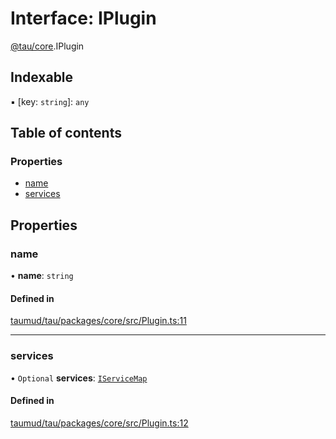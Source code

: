 # Interface: IPlugin

[@tau/core](../modules/tau_core.md).IPlugin

## Indexable

▪ [key: `string`]: `any`

## Table of contents

### Properties

- [name](tau_core.IPlugin.md#name)
- [services](tau_core.IPlugin.md#services)

## Properties

### name

• **name**: `string`

#### Defined in

[taumud/tau/packages/core/src/Plugin.ts:11](https://github.com/tau-mud/tau/blob/b8e3567/packages/core/src/Plugin.ts#L11)

___

### services

• `Optional` **services**: [`IServiceMap`](tau_core.IServiceMap.md)

#### Defined in

[taumud/tau/packages/core/src/Plugin.ts:12](https://github.com/tau-mud/tau/blob/b8e3567/packages/core/src/Plugin.ts#L12)
